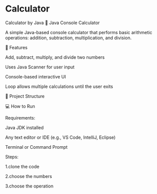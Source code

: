 # Calculator
Calculator by  Java
🧮 Java Console Calculator

A simple Java-based console calculator that performs basic arithmetic operations: addition, subtraction, multiplication, and division.

🚀 Features

Add, subtract, multiply, and divide two numbers

Uses Java Scanner for user input

Console-based interactive UI

Loop allows multiple calculations until the user exits

📁 Project Structure

💻 How to Run

Requirements:

Java JDK installed

Any text editor or IDE (e.g., VS Code, IntelliJ, Eclipse)

Terminal or Command Prompt

Steps:

1.clone the code

2.choose the numbers

3.choose the operation
